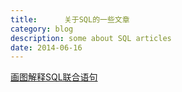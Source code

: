 ```yaml
---
title:      关于SQL的一些文章
category: blog
description: some about SQL articles
date: 2014-06-16
---
```


[画图解释SQL联合语句][1]


[1]:    http://blog.jobbole.com/40443/ "regular1"
